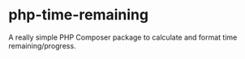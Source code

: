 # php-time-remaining
A really simple PHP Composer package to calculate and format time remaining/progress.
